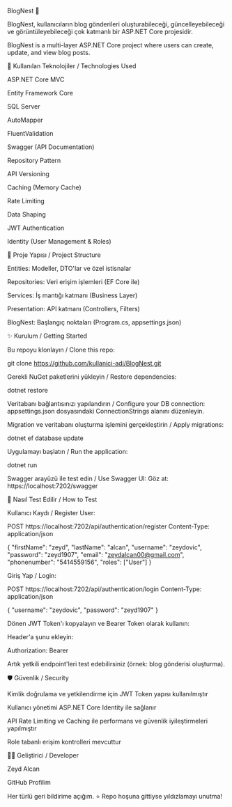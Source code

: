 BlogNest 📝

BlogNest, kullanıcıların blog gönderileri oluşturabileceği, güncelleyebileceği ve görüntüleyebileceği çok katmanlı bir ASP.NET Core projesidir.

BlogNest is a multi-layer ASP.NET Core project where users can create, update, and view blog posts.

🔧 Kullanılan Teknolojiler / Technologies Used

ASP.NET Core MVC

Entity Framework Core

SQL Server

AutoMapper

FluentValidation

Swagger (API Documentation)

Repository Pattern

API Versioning

Caching (Memory Cache)

Rate Limiting

Data Shaping

JWT Authentication

Identity (User Management & Roles)

📁 Proje Yapısı / Project Structure

Entities: Modeller, DTO'lar ve özel istisnalar

Repositories: Veri erişim işlemleri (EF Core ile)

Services: İş mantığı katmanı (Business Layer)

Presentation: API katmanı (Controllers, Filters)

BlogNest: Başlangıç noktaları (Program.cs, appsettings.json)

✨ Kurulum / Getting Started

Bu repoyu klonlayın / Clone this repo:

git clone https://github.com/kullanici-adi/BlogNest.git

Gerekli NuGet paketlerini yükleyin / Restore dependencies:

dotnet restore

Veritabanı bağlantısınızı yapılandırın / Configure your DB connection:
appsettings.json dosyasındaki ConnectionStrings alanını düzenleyin.

Migration ve veritabanı oluşturma işlemini gerçekleştirin / Apply migrations:

dotnet ef database update

Uygulamayı başlatın / Run the application:

dotnet run

Swagger arayüzü ile test edin / Use Swagger UI:
Göz at: https://localhost:7202/swagger

🧪 Nasıl Test Edilir / How to Test

Kullanıcı Kaydı / Register User:

POST https://localhost:7202/api/authentication/register
Content-Type: application/json

{
  "firstName": "zeyd",
  "lastName": "alcan",
  "username": "zeydovic",
  "password": "zeyd1907",
  "email": "zeydalcan00@gmail.com",
  "phonenumber": "5414559156",
  "roles": ["User"]
}

Giriş Yap / Login:

POST https://localhost:7202/api/authentication/login
Content-Type: application/json

{
  "username": "zeydovic",
  "password": "zeyd1907"
}

Dönen JWT Token'ı kopyalayın ve Bearer Token olarak kullanın:

Header'a şunu ekleyin:

Authorization: Bearer <token>

Artık yetkili endpoint'leri test edebilirsiniz (örnek: blog gönderisi oluşturma).

🛡️ Güvenlik / Security

Kimlik doğrulama ve yetkilendirme için JWT Token yapısı kullanılmıştır

Kullanıcı yönetimi ASP.NET Core Identity ile sağlanır

API Rate Limiting ve Caching ile performans ve güvenlik iyileştirmeleri yapılmıştır

Role tabanlı erişim kontrolleri mevcuttur

👨‍💻 Geliştirici / Developer

Zeyd Alcan

GitHub Profilim

Her türlü geri bildirime açığım. ⭐ Repo hoşuna gittiyse yıldızlamayı unutma!

